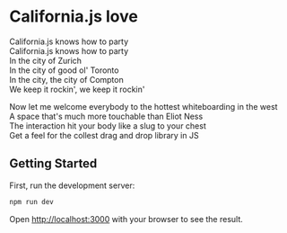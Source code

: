 # California.js love

California.js knows how to party<br />
California.js knows how to party<br />
In the city of Zurich<br />
In the city of good ol' Toronto<br />
In the city, the city of Compton<br />
We keep it rockin', we keep it rockin'<br />

Now let me welcome everybody to the hottest whiteboarding in the west<br />
A space that's much more touchable than Eliot Ness<br />
The interaction hit your body like a slug to your chest<br />
Get a feel for the collest drag and drop library in JS<br />

## Getting Started

First, run the development server:

```bash
npm run dev
```

Open [http://localhost:3000](http://localhost:3000) with your browser to see the result.

